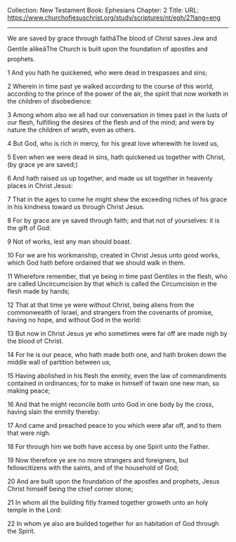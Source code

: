 Collection: New Testament
Book: Ephesians
Chapter: 2
Title: 
URL: https://www.churchofjesuschrist.org/study/scriptures/nt/eph/2?lang=eng

---

We are saved by grace through faithâThe blood of Christ saves Jew and Gentile alikeâThe Church is built upon the foundation of apostles and prophets.

1 And you hath he quickened, who were dead in trespasses and sins;

2 Wherein in time past ye walked according to the course of this world, according to the prince of the power of the air, the spirit that now worketh in the children of disobedience:

3 Among whom also we all had our conversation in times past in the lusts of our flesh, fulfilling the desires of the flesh and of the mind; and were by nature the children of wrath, even as others.

4 But God, who is rich in mercy, for his great love wherewith he loved us,

5 Even when we were dead in sins, hath quickened us together with Christ, (by grace ye are saved;)

6 And hath raised us up together, and made us sit together in heavenly places in Christ Jesus:

7 That in the ages to come he might shew the exceeding riches of his grace in his kindness toward us through Christ Jesus.

8 For by grace are ye saved through faith; and that not of yourselves: it is the gift of God:

9 Not of works, lest any man should boast.

10 For we are his workmanship, created in Christ Jesus unto good works, which God hath before ordained that we should walk in them.

11 Wherefore remember, that ye being in time past Gentiles in the flesh, who are called Uncircumcision by that which is called the Circumcision in the flesh made by hands;

12 That at that time ye were without Christ, being aliens from the commonwealth of Israel, and strangers from the covenants of promise, having no hope, and without God in the world:

13 But now in Christ Jesus ye who sometimes were far off are made nigh by the blood of Christ.

14 For he is our peace, who hath made both one, and hath broken down the middle wall of partition between us;

15 Having abolished in his flesh the enmity, even the law of commandments contained in ordinances; for to make in himself of twain one new man, so making peace;

16 And that he might reconcile both unto God in one body by the cross, having slain the enmity thereby:

17 And came and preached peace to you which were afar off, and to them that were nigh.

18 For through him we both have access by one Spirit unto the Father.

19 Now therefore ye are no more strangers and foreigners, but fellowcitizens with the saints, and of the household of God;

20 And are built upon the foundation of the apostles and prophets, Jesus Christ himself being the chief corner stone;

21 In whom all the building fitly framed together groweth unto an holy temple in the Lord:

22 In whom ye also are builded together for an habitation of God through the Spirit.
